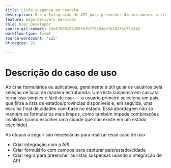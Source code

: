 ```yaml
---
title: Lista suspensa em cascata
description: Use a Integração de API para preencher dinamicamente a lista suspensa
feature: Edge Delivery Services
role: User,Developer
source-git-commit: 53e476981874597bfb7f9293e67b2d135c72b318
workflow-type: tm+mt
source-wordcount: '125'
ht-degree: 2%

---
```


# Descrição do caso de uso

Ao criar formulários ou aplicativos, geralmente é útil guiar os usuários pela seleção de local de maneira estruturada. Uma lista suspensa em cascata torna isso simples e fácil de usar — o usuário primeiro seleciona um país, que filtra a lista de estados/províncias disponíveis e, em seguida, uma escolha final de cidades com base no estado. Essa abordagem não só mantém os formulários mais limpos, como também impede combinações inválidas (como escolher uma cidade que não existe em um estado escolhido).

As etapas a seguir são necessárias para realizar esse caso de uso

- Criar integração com a API
- Criar formulário com campos para capturar país/estado/cidade
- Criar regra para preencher as listas suspensas usando a integração de API
